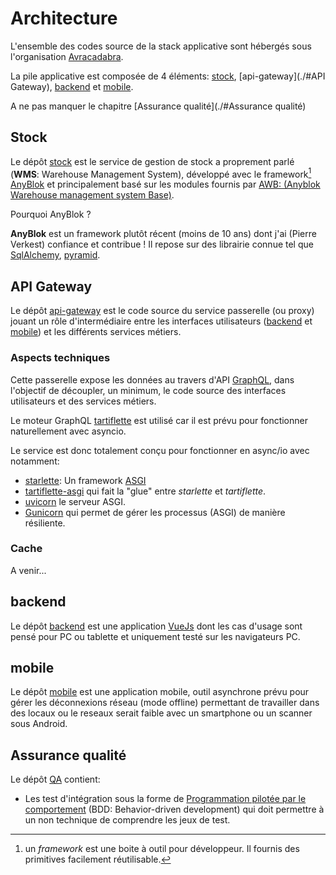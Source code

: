 # Architecture

L'ensemble des codes source de la stack applicative sont hébergés sous
l'organisation [Avracadabra](https://github.com/avracadabra).

La pile applicative est composée de 4 éléments: [stock](./#stock),
[api-gateway](./#API Gateway), [backend](./#backend) et [mobile](./#mobile).

A ne pas manquer le chapitre [Assurance qualité](./#Assurance qualité)

## Stock

Le dépôt [stock](https://github.com/avracadabra/stock) est le service de gestion
de stock a proprement parlé (**WMS**: Warehouse Management System), développé avec
le framework[^1] [AnyBlok](https://github.com/AnyBlok/AnyBlok) et
principalement basé sur les modules fournis par
[AWB: (Anyblok Warehouse management system Base)](
https://github.com/AnyBlok/anyblok_wms_base).

Pourquoi AnyBlok ?

**AnyBlok** est un framework plutôt récent (moins de 10 ans) dont j'ai
(Pierre Verkest) confiance et contribue ! Il repose sur des librairie connue
tel que [SqlAlchemy](https://www.sqlalchemy.org/),
[pyramid](https://trypyramid.com/).

## API Gateway

Le dépôt [api-gateway](https://github.com/avracadabra/api-gateway) est le code
source du service passerelle (ou proxy) jouant un rôle d'intermédiaire entre
les interfaces utilisateurs ([backend](./#backend) et [mobile](./#moble)) et
les différents services métiers.

### Aspects techniques

Cette passerelle expose les données au travers d'API [GraphQL](https://graphql.org/),
dans l'objectif de découpler, un minimum, le code source des interfaces
utilisateurs et des services métiers.

Le moteur GraphQL [tartiflette](https://tartiflette.io/) est utilisé car il
est prévu pour fonctionner naturellement avec asyncio.

Le service est donc totalement conçu pour fonctionner en async/io avec notamment:

- [starlette](https://www.starlette.io/): Un framework [ASGI](https://asgi.readthedocs.io/en/latest/)
- [tartiflette-asgi](https://tartiflette.github.io/tartiflette-asgi/) qui fait la "glue"
entre *starlette* et *tartiflette*.
- [uvicorn](https://www.uvicorn.org/) le serveur ASGI.
- [Gunicorn](https://gunicorn.org/) qui permet de gérer les processus (ASGI) de
manière résiliente.

### Cache

A venir...

## backend

Le dépôt [backend](https://github.com/avracadabra/backend) est une application
[VueJs](https://vuejs.org) dont les cas d'usage sont pensé pour PC ou tablette
et uniquement testé sur les navigateurs PC.

## mobile

Le dépôt [mobile](https://github.com/avracadabra/mobile) est une application
mobile, outil asynchrone prévu pour gérer les déconnexions réseau (mode offline)
permettant de travailler dans des locaux ou le reseaux serait faible avec 
un smartphone ou un scanner sous Android.

## Assurance qualité

Le dépôt [QA](https://github.com/avracadabra/QA) contient:

- Les test d'intégration sous la forme de [Programmation pilotée par le comportement](
https://fr.wikipedia.org/wiki/Programmation_pilot%C3%A9e_par_le_comportement)
(BDD: Behavior-driven development) qui doit permettre à un non technique
de comprendre les jeux de test.


[^1]: un *framework* est une boite à outil pour développeur. Il fournis des
      primitives facilement réutilisable.

